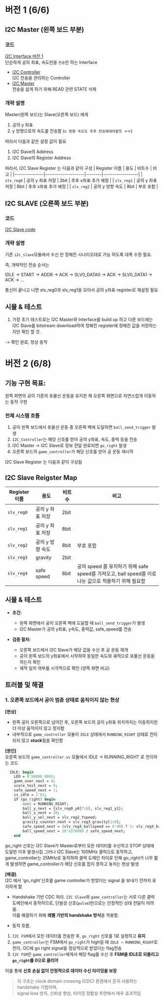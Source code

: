 # 버전 1 (6/6)
## I2C Master (왼쪽 보드 부분)
### 코드
[I2C Interface 버전 1](../MASTER/I2C_Intf_V00.sv)  
단순하게 공의 좌표, 속도만을 `전송`만 하는 Interface  
- [I2C Controller](../MASTER/I2C_Controller.sv)  
    I2C 전송을 관리하는 Controller
- [I2C Master](../MASTER/I2C_Master.sv)  
    전송을 쉽게 하기 위해 READ 관련 STATE 삭제


### 개략 설명
Master(왼쪽 보드)는 Slave(오른쪽 보드) 에게  

1) 공의 y 좌표  
2) y 방향으로의 속도를 전송함 (`x 방향 속도도 추후 전송해줘야할듯 ㅠㅠ`)

따라서 다음과 같은 설정 값이 필요
1. I2C Slave의 Address
2. I2C Slave의 Register Address

따라서, I2C Slave Register 는 다음과 같이 구성
| Register 이름 | 용도               | 비트수 | 비고             |
|---------------|--------------------|--------|------------------|
| `slv_reg0`    | 공의 y 좌표 저장   | 2bit  | 추후 x좌표 추가 예정 |
| `slv_reg1`    | 공의 y 좌표 저장   | 8bit  | 추후 x좌표 추가 예정 |
| `slv_reg2`    | 공의 y 방향 속도   | 8bit | 부호 포함        |

## I2C SLAVE (오른쪽 보드 부분)
### 코드
[I2C Slave code](../SLAVE/I2C_Slave.sv)

### 개략 설명
기존 `i2c_slave`모듈에서 수신 만 정해진 시나리오대로 가능 하도록 대폭 수정 필요.

즉, 개략적인 전송 순서는

IDLE -> START -> ADDR -> ACK ->  SLV0_DATA0 -> ACK -> SLV0_DATA1 -> ACK -> ...

통신이 끝나고 나면 slv_reg0과 slv_reg1을 모아서 공의 y좌표 register로 재설정 필요


## 시뮬 & 테스트
1) 가장 초기 테스트로는 I2C Master와 Interface를 build up 하고 다른 보드에는 I2C Slave를 bitstream download하여 정해진 register에 정해진 값을 저장하는지만 확인 할 것.  

-> 확인 완료, 정상 동작

# 버전 2 (6/8)
## 기능 구현 목표:
왼쪽 화면의 공이 기존의 포물선 운동을 유지한 채 오른쪽 화면으로 자연스럽게 이동하는 동작 구현 

### 전체 시스템 흐름
1. 공이 왼쪽 보드에서 포물선 운동 중 오른쪽 벽에 도달하면 `ball_send_trigger` 발생
2. `I2C_Controller`는 해당 신호를 받아 공의 y좌표, 속도, 중력 등을 전송
3. I2C Master → I2C Slave로 정보 전달 완료되면 `go_right` 발생
4. 오른쪽 보드의 `game_controller`가 해당 신호를 받아 공 운동 재시작

I2C Slave Register 는 다음과 같이 구성됨

## I2C Slave Reigster Map
| Register 이름 | 용도               | 비트수 | 비고             |
|---------------|--------------------|--------|------------------|
| `slv_reg0`    | 공의 y 좌표 저장   | 2bit  | |
| `slv_reg1`    | 공의 y 좌표 저장   | 8bit  |  |
| `slv_reg2`    | 공의 y 방향 속도   | 8bit | 부호 포함        |
| `slv_reg3`    | gravity   | 2bit |         |
| `slv_reg4`    | safe speed   | 8bit | 공의 speed 를 유지하기 위해 safe speed를 가져오고, ball speed를 이로 나눈 값으로 적용하기 위해 필요함        |

## 시뮬 & 테스트
- **조건:**  
  - 왼쪽 화면에서 공이 오른쪽 벽에 도달할 때 `ball_send_trigger`가 발생  
  - I2C Master가 공의 y좌표, y속도, 중력값, safe_speed를 전송  

- **검증 절차:**  
  - 오른쪽 보드에서 I2C Slave가 해당 값을 수신 후 공 운동 재개  
  - 공이 왼쪽 보드의 y좌표에서 시작하여 동일한 속도와 궤적으로 포물선 운동을 하는지 확인  
  - 궤적 일치 여부를 시각적으로 확인 (양쪽 화면 비교)

## 트러블 및 해결
### 1. 오른쪽 보드에서 공이 멈춘 상태로 움직이지 않는 현상

**[현상]**  
- 왼쪽 공이 오른쪽으로 넘어간 후, 오른쪽 보드의 공이 y좌표 위치까지는 이동하지만 더 이상 움직이지 않고 정지함  
- 내부적으로 `game_controller` 모듈이 `IDLE` 상태에서 `RUNNING_RIGHT` 상태로 전이되지 않고 **stuck**됨을 확인함


**[원인]**  
오른쪽 보드의 `game_controller.sv` 모듈에서 IDLE -> RUNNING_RIGHT 로 천이하는 코드
```systemVerilog
  IDLE: begin
    LED = 8'b0000_0001;
    game_over_next = 0;
    score_test_next = 0;
    safe_speed_next = 1;
    is_idle = 1'b1;
    if (go_right) begin
        next = RUNNING_RIGHT;
        ball_y_next = {slv_reg0_y0[7:6], slv_reg1_y1};
        ball_x_next = 20;
        ball_y_vel_next = slv_reg2_Yspeed;
        gravity_counter_next = slv_reg3_gravity[1:0];
        safe_speed_next = (slv_reg4_ballspeed == 8'd0) ? 1: slv_reg4_ballspeed;
        ball_speed_next = 20'd270000 / safe_speed_next;
    end
```
go_right 신호는 I2C Slave가 Master로부터 모든 데이터를 수신하고 STOP 상태에 도달한 이후 발생시킴
그러나 I2C Slave는 100MHz 클럭으로 동작하고, game_controller는 25MHz로 동작하여
클럭 도메인 차이로 인해 go_right가 너무 짧게 발생하면 game_controller가 해당 신호를 잡지 못하고 놓치는 현상 발생

**[해결]**.  
I2C 에서 'go_right'신호를 game controller가 받았다는 signal 을 보내기 전까지 유지하게 함

- Handshake 기반 CDC 처리. 
`I2C Slave`와 `game_controller`는 서로 다른 클럭 도메인에서 동작하므로, 단발성 신호(`pulse`)만으로는 안정적인 상태 전달이 어려움.  
이를 해결하기 위해 **레벨 기반의 handshake 방식**을 적용함.

- 동작 흐름. 

1. `I2C FSM`에서 모든 데이터를 전송한 후, `go_right` 신호를 1로 설정하고 **유지**
2. `game_controller`는 FSM에서 `go_right`가 high일 때 `IDLE → RUNNING_RIGHT`로 전이, I2C에 go right signal을 정상적으로 받았다는 flag전송
3. `I2C FSM`은 `game_controller`에게서 해당 flag를 수신 후
   **FSM을 IDLE로 되돌리고 `go_right`를 0으로 클리어**

이를 통해 **신호 손실 없이 안정적으로 데이터 수신 타이밍을 보장**

> 이 구조는 clock domain crossing (CDC) 환경에서 흔히 사용하는 handshake 기법이며,  
> signal loss 방지, 신뢰성 향상, 타이밍 정합성 측면에서 매우 효과적임